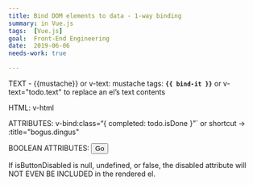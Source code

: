 ```yaml
---
title: Bind DOM elements to data - 1-way binding
summary: in Vue.js
tags:  [Vue.js]
goal:  Front-End Engineering
date:  2019-06-06
needs-work: true

---
```


TEXT - {{mustache}} or v-text:
mustache tags: <b>`{{ bind-it }}`</b>
or
v-text="todo.text" to replace an el’s text contents

HTML: v-html
<b v-html="someCoolHtml"></b>

ATTRIBUTES:
v-bind:class=“{ completed: todo.isDone }”`
or shortcut → :title="bogus.dingus"

BOOLEAN ATTRIBUTES:
<button v-bind:disabled="isBtnDisabled">Go</button>

If isButtonDisabled is null, undefined, or false, the disabled attribute will NOT EVEN BE INCLUDED in the rendered el.

